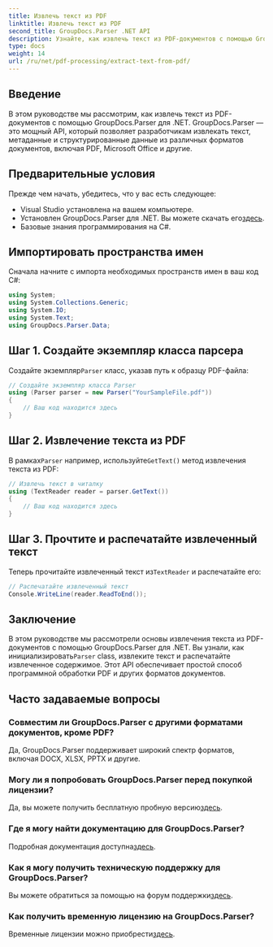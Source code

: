 ```yaml
---
title: Извлечь текст из PDF
linktitle: Извлечь текст из PDF
second_title: GroupDocs.Parser .NET API
description: Узнайте, как извлечь текст из PDF-документов с помощью GroupDocs.Parser для .NET. Пошаговое руководство для разработчиков.
type: docs
weight: 14
url: /ru/net/pdf-processing/extract-text-from-pdf/
---
```

## Введение
В этом руководстве мы рассмотрим, как извлечь текст из PDF-документов с помощью GroupDocs.Parser для .NET. GroupDocs.Parser — это мощный API, который позволяет разработчикам извлекать текст, метаданные и структурированные данные из различных форматов документов, включая PDF, Microsoft Office и другие.
## Предварительные условия
Прежде чем начать, убедитесь, что у вас есть следующее:
- Visual Studio установлена на вашем компьютере.
-  Установлен GroupDocs.Parser для .NET. Вы можете скачать его[здесь](https://releases.groupdocs.com/parser/net/).
- Базовые знания программирования на C#.

## Импортировать пространства имен
Сначала начните с импорта необходимых пространств имен в ваш код C#:
```csharp
using System;
using System.Collections.Generic;
using System.IO;
using System.Text;
using GroupDocs.Parser.Data;
```
## Шаг 1. Создайте экземпляр класса парсера
 Создайте экземпляр`Parser` класс, указав путь к образцу PDF-файла:
```csharp
// Создайте экземпляр класса Parser
using (Parser parser = new Parser("YourSampleFile.pdf"))
{
    // Ваш код находится здесь
}
```
## Шаг 2. Извлечение текста из PDF
 В рамках`Parser` например, используйте`GetText()` метод извлечения текста из PDF:
```csharp
// Извлечь текст в читалку
using (TextReader reader = parser.GetText())
{
    // Ваш код находится здесь
}
```
## Шаг 3. Прочтите и распечатайте извлеченный текст
 Теперь прочитайте извлеченный текст из`TextReader` и распечатайте его:
```csharp
// Распечатайте извлеченный текст
Console.WriteLine(reader.ReadToEnd());
```

## Заключение
 В этом руководстве мы рассмотрели основы извлечения текста из PDF-документов с помощью GroupDocs.Parser для .NET. Вы узнали, как инициализировать`Parser` class, извлеките текст и распечатайте извлеченное содержимое. Этот API обеспечивает простой способ программной обработки PDF и других форматов документов.

## Часто задаваемые вопросы
### Совместим ли GroupDocs.Parser с другими форматами документов, кроме PDF?
Да, GroupDocs.Parser поддерживает широкий спектр форматов, включая DOCX, XLSX, PPTX и другие.
### Могу ли я попробовать GroupDocs.Parser перед покупкой лицензии?
 Да, вы можете получить бесплатную пробную версию[здесь](https://releases.groupdocs.com/).
### Где я могу найти документацию для GroupDocs.Parser?
 Подробная документация доступна[здесь](https://reference.groupdocs.com/parser/net/).
### Как я могу получить техническую поддержку для GroupDocs.Parser?
 Вы можете обратиться за помощью на форум поддержки[здесь](https://forum.groupdocs.com/c/parser/17).
### Как получить временную лицензию на GroupDocs.Parser?
 Временные лицензии можно приобрести[здесь](https://purchase.groupdocs.com/temporary-license/).